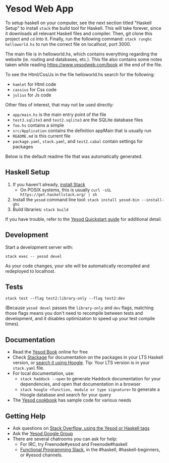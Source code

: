 # Yesod Web App
To setup haskell on your computer, see the next section titled "Haskell Setup" to install `stack` the build tool for Haskell.
This will take forever, since it downloads all relevant Haskell files and compiler.
Then, git clone this project and `cd` into it.
Finally, run the following command: `stack runghc helloworld.hs` to run the correct file on localhost, port 3000.

The main file is in helloworld.hs, which contains everything regarding the website (ie. routing and databases, etc.). 
This file also contains some notes taken while reading https://www.yesodweb.com/book at the end of the file.

To see the Html/Css/Js in the file helloworld.hs search for the following:
- `hamlet` for Html code
- `cassius` for Css code
- `julius` for Js code

Other files of interest, that may not be used directly:
- `app/main.hs` is the main entry point of the file
- `test3.sqlite3` and `test2.sqlite3` are the SQLite database files
- `foo.hs` contains a simple 
- `src/Application` contains the definition appMain that is usually run
- `README.md` is this current file
- `package.yaml`, `stack.yaml`, and `test2.cabal` contain settings for packages

Below is the default readme file that was automatically generated.

## Haskell Setup

1. If you haven't already, [install Stack](https://haskell-lang.org/get-started)
	* On POSIX systems, this is usually `curl -sSL https://get.haskellstack.org/ | sh`
2. Install the `yesod` command line tool: `stack install yesod-bin --install-ghc`
3. Build libraries: `stack build`

If you have trouble, refer to the [Yesod Quickstart guide](https://www.yesodweb.com/page/quickstart) for additional detail.

## Development

Start a development server with:

```
stack exec -- yesod devel
```

As your code changes, your site will be automatically recompiled and redeployed to localhost.

## Tests

```
stack test --flag test2:library-only --flag test2:dev
```

(Because `yesod devel` passes the `library-only` and `dev` flags, matching those flags means you don't need to recompile between tests and development, and it disables optimization to speed up your test compile times).

## Documentation

* Read the [Yesod Book](https://www.yesodweb.com/book) online for free
* Check [Stackage](http://stackage.org/) for documentation on the packages in your LTS Haskell version, or [search it using Hoogle](https://www.stackage.org/lts/hoogle?q=). Tip: Your LTS version is in your `stack.yaml` file.
* For local documentation, use:
	* `stack haddock --open` to generate Haddock documentation for your dependencies, and open that documentation in a browser
	* `stack hoogle <function, module or type signature>` to generate a Hoogle database and search for your query
* The [Yesod cookbook](https://github.com/yesodweb/yesod-cookbook) has sample code for various needs

## Getting Help

* Ask questions on [Stack Overflow, using the Yesod or Haskell tags](https://stackoverflow.com/questions/tagged/yesod+haskell)
* Ask the [Yesod Google Group](https://groups.google.com/forum/#!forum/yesodweb)
* There are several chatrooms you can ask for help:
	* For IRC, try Freenode#yesod and Freenode#haskell
	* [Functional Programming Slack](https://fpchat-invite.herokuapp.com/), in the #haskell, #haskell-beginners, or #yesod channels.

